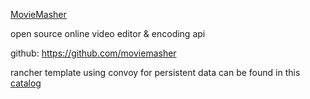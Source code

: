 [MovieMasher](http://www.moviemasher.com/)

open source online video editor & encoding api

github:
https://github.com/moviemasher

rancher template using convoy for persistent data can be
found in this [catalog](https://github.com/ohmydocker/ohmydocker-catalog)
